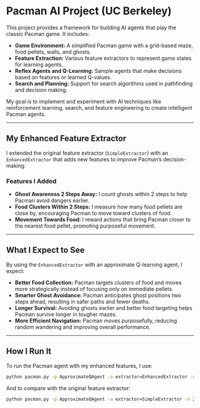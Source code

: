 # Pacman AI Project (UC Berkeley)

This project provides a framework for building AI agents that play the classic Pacman game. It includes:

- **Game Environment:** A simplified Pacman game with a grid-based maze, food pellets, walls, and ghosts.
- **Feature Extraction:** Various feature extractors to represent game states for learning agents.
- **Reflex Agents and Q-Learning:** Sample agents that make decisions based on features or learned Q-values.
- **Search and Planning:** Support for search algorithms used in pathfinding and decision making.

My goal is to implement and experiment with AI techniques like reinforcement learning, search, and feature engineering to create intelligent Pacman agents.

---

## My Enhanced Feature Extractor

I extended the original feature extractor (`SimpleExtractor`) with an `EnhancedExtractor` that adds new features to improve Pacman’s decision-making:

### Features I Added

- **Ghost Awareness 2 Steps Away:** I count ghosts within 2 steps to help Pacman avoid dangers earlier.
- **Food Clusters Within 2 Steps:** I measure how many food pellets are close by, encouraging Pacman to move toward clusters of food.
- **Movement Towards Food:** I reward actions that bring Pacman closer to the nearest food pellet, promoting purposeful movement.

---

## What I Expect to See

By using the `EnhancedExtractor` with an approximate Q-learning agent, I expect:

- **Better Food Collection:** Pacman targets clusters of food and moves more strategically instead of focusing only on immediate pellets.
- **Smarter Ghost Avoidance:** Pacman anticipates ghost positions two steps ahead, resulting in safer paths and fewer deaths.
- **Longer Survival:** Avoiding ghosts earlier and better food targeting helps Pacman survive longer in tougher mazes.
- **More Efficient Navigation:** Pacman moves purposefully, reducing random wandering and improving overall performance.

---

## How I Run It

To run the Pacman agent with my enhanced features, I use:

```bash
python pacman.py -p ApproximateQAgent -a extractor=EnhancedExtractor -n 20 -l mediumGrid
```

And to compare with the original feature extractor:
```bash
python pacman.py -p ApproximateQAgent -a extractor=SimpleExtractor -n 20 -l mediumGrid

